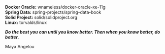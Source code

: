 **Docker Oracle:** wnameless/docker-oracle-xe-11g  
**Spring Data:** spring-projects/spring-data-book  
**Solid Project:** solid/solidproject.org  
**Linux:** torvalds/linux  

_**Do the best you can until you know better. Then when you know better, do better.**_

Maya Angelou